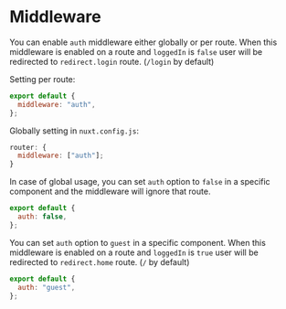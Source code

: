 # Middleware

You can enable `auth` middleware either globally or per route. When this middleware is enabled on a route and `loggedIn` is `false` user will be redirected to `redirect.login` route. (`/login` by default)

Setting per route:

```js
export default {
  middleware: "auth",
};
```

Globally setting in `nuxt.config.js`:

```js [nuxt.config.js]
router: {
  middleware: ["auth"];
}
```

In case of global usage, you can set `auth` option to `false` in a specific component and the middleware will ignore that route.

```js
export default {
  auth: false,
};
```

You can set `auth` option to `guest` in a specific component. When this middleware is enabled on a route and `loggedIn` is `true` user will be redirected to `redirect.home` route. (`/` by default)

```js
export default {
  auth: "guest",
};
```